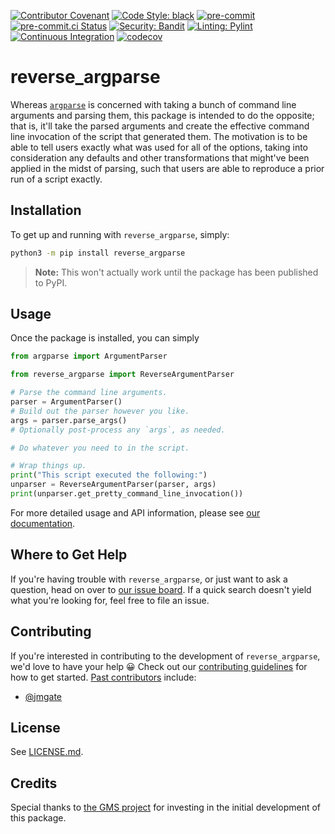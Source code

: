 [![Contributor Covenant](https://img.shields.io/badge/Contributor%20Covenant-2.1-4baaaa.svg)](CODE_OF_CONDUCT.md)
[![Code Style: black](https://img.shields.io/badge/code%20style-black-000000.svg)](https://github.com/psf/black)
[![pre-commit](https://img.shields.io/badge/pre--commit-enabled-brightgreen?logo=pre-commit)](https://github.com/pre-commit/pre-commit)
[![pre-commit.ci Status](https://results.pre-commit.ci/badge/github/sandialabs/reverse_argparse/master.svg)](https://results.pre-commit.ci/latest/github/sandialabs/reverse_argparse/master)
[![Security: Bandit](https://img.shields.io/badge/security-bandit-yellow.svg)](https://github.com/PyCQA/bandit)
[![Linting: Pylint](https://img.shields.io/badge/linting-pylint-yellowgreen)](https://github.com/pylint-dev/pylint)
[![Continuous Integration](https://github.com/sandialabs/reverse_argparse/actions/workflows/ci.yml/badge.svg)](https://github.com/sandialabs/reverse_argparse/actions/workflows/ci.yml)
[![codecov](https://codecov.io/gh/sandialabs/reverse_argparse/branch/master/graph/badge.svg?token=FmDStZ6FVR)](https://codecov.io/gh/sandialabs/reverse_argparse)

# reverse_argparse

Whereas [`argparse`][argparse] is concerned with taking a bunch of command line
arguments and parsing them, this package is intended to do the opposite; that
is, it'll take the parsed arguments and create the effective command line
invocation of the script that generated them.  The motivation is to be able to
tell users exactly what was used for all of the options, taking into
consideration any defaults and other transformations that might've been applied
in the midst of parsing, such that users are able to reproduce a prior run of a
script exactly.

[argparse]: https://docs.python.org/3/library/argparse.html

## Installation

To get up and running with `reverse_argparse`, simply:
```bash
python3 -m pip install reverse_argparse
```

> **Note:**  This won't actually work until the package has been published to
> PyPI.

## Usage

Once the package is installed, you can simply
```python
from argparse import ArgumentParser

from reverse_argparse import ReverseArgumentParser

# Parse the command line arguments.
parser = ArgumentParser()
# Build out the parser however you like.
args = parser.parse_args()
# Optionally post-process any `args`, as needed.

# Do whatever you need to in the script.

# Wrap things up.
print("This script executed the following:")
unparser = ReverseArgumentParser(parser, args)
print(unparser.get_pretty_command_line_invocation())
```

For more detailed usage and API information, please see
[our documentation][readthedocs].

[readthedocs]: https://reverse_argparse.readthedocs.io

## Where to Get Help

If you're having trouble with `reverse_argparse`, or just want to ask a
question, head on over to [our issue board][issues].  If a quick search doesn't
yield what you're looking for, feel free to file an issue.

[issues]: https://github.com/sandialabs/reverse_argparse/issues

## Contributing

If you're interested in contributing to the development of `reverse_argparse`,
we'd love to have your help :grinning:  Check out our
[contributing guidelines](CONTRIBUTING.md) for how to get started.
[Past contributors][contributors] include:
* [@jmgate](https://github.com/jmgate)

[contributors]: https://github.com/sandialabs/reverse_argparse/graphs/contributors

## License

See [LICENSE.md](LICENSE.md).

## Credits

Special thanks to [the GMS project][gms] for investing in the initial
development of this package.

[gms]: https://github.com/SNL-GMS/GMS-PI21-OPEN/
